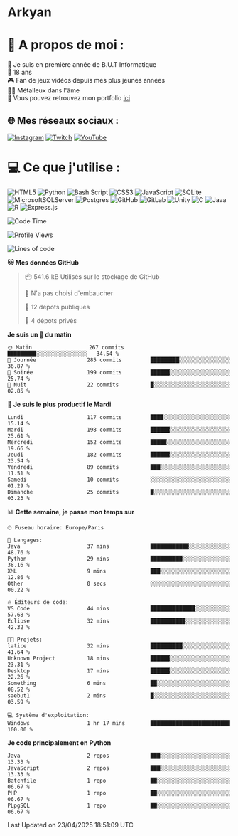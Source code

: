 # Arkyan
 # 💫 A propos de moi :
📖 Je suis en première année de B.U.T Informatique  
🎂 18 ans  
🎮 Fan de jeux vidéos depuis mes plus jeunes années  
🤘🏻 Métalleux dans l'âme  
📕 Vous pouvez retrouvez mon portfolio [ici](https://arkyanportfolio.netlify.app/)

## 🌐 Mes réseaux sociaux :
[![Instagram](https://img.shields.io/badge/Instagram-%23E4405F.svg?logo=Instagram&logoColor=white)](https://instagram.com/arkyan25) [![Twitch](https://img.shields.io/badge/Twitch-%239146FF.svg?logo=Twitch&logoColor=white)](https://twitch.tv/arkyan_) [![YouTube](https://img.shields.io/badge/YouTube-%23FF0000.svg?logo=YouTube&logoColor=white)](https://youtube.com/@arkyan_) 

# 💻 Ce que j'utilise :
![HTML5](https://img.shields.io/badge/html5-%23E34F26.svg?style=for-the-badge&logo=html5&logoColor=white) ![Python](https://img.shields.io/badge/python-3670A0?style=for-the-badge&logo=python&logoColor=ffdd54) ![Bash Script](https://img.shields.io/badge/bash_script-%23121011.svg?style=for-the-badge&logo=gnu-bash&logoColor=white) ![CSS3](https://img.shields.io/badge/css3-%231572B6.svg?style=for-the-badge&logo=css3&logoColor=white) ![JavaScript](https://img.shields.io/badge/javascript-%23323330.svg?style=for-the-badge&logo=javascript&logoColor=%23F7DF1E) ![SQLite](https://img.shields.io/badge/sqlite-%2307405e.svg?style=for-the-badge&logo=sqlite&logoColor=white) ![MicrosoftSQLServer](https://img.shields.io/badge/Microsoft%20SQL%20Server-CC2927?style=for-the-badge&logo=microsoft%20sql%20server&logoColor=white) ![Postgres](https://img.shields.io/badge/postgres-%23316192.svg?style=for-the-badge&logo=postgresql&logoColor=white) ![GitHub](https://img.shields.io/badge/github-%23121011.svg?style=for-the-badge&logo=github&logoColor=white) ![GitLab](https://img.shields.io/badge/gitlab-%23181717.svg?style=for-the-badge&logo=gitlab&logoColor=white) ![Unity](https://img.shields.io/badge/unity-%23000000.svg?style=for-the-badge&logo=unity&logoColor=white)  ![C](https://img.shields.io/badge/c-%2300599C.svg?style=for-the-badge&logo=c&logoColor=white) ![Java](https://img.shields.io/badge/java-%23ED8B00.svg?style=for-the-badge&logo=openjdk&logoColor=white) ![R](https://img.shields.io/badge/r-%23276DC3.svg?style=for-the-badge&logo=r&logoColor=white) ![Express.js](https://img.shields.io/badge/express.js-%23404d59.svg?style=for-the-badge&logo=express&logoColor=%2361DAFB)

<!--START_SECTION:waka-->
![Code Time](http://img.shields.io/badge/Code%20Time-310%20hrs%2017%20mins-blue)

![Profile Views](http://img.shields.io/badge/Vues%20du%20profil-0-blue)

![Lines of code](https://img.shields.io/badge/Depuis%20Hello%20World%2C%20j%27ai%20%C3%A9crit-3.8%20million%20Lignes%20de%20code-blue)

**🐱 Mes données GitHub** 

> 📦 541.6 kB Utilisés sur le stockage de GitHub 
 > 
> 🚫 N'a pas choisi d'embaucher
 > 
> 📜 12 dépots publiques 
 > 
> 🔑 4 dépots privés 
 > 
**Je suis un 🐤 du matin** 

```text
🌞 Matin                  267 commits         █████████░░░░░░░░░░░░░░░░   34.54 % 
🌆 Journée                285 commits         █████████░░░░░░░░░░░░░░░░   36.87 % 
🌃 Soirée                 199 commits         ██████░░░░░░░░░░░░░░░░░░░   25.74 % 
🌙 Nuit                   22 commits          █░░░░░░░░░░░░░░░░░░░░░░░░   02.85 % 
```
📅 **Je suis le plus productif le Mardi** 

```text
Lundi                    117 commits         ████░░░░░░░░░░░░░░░░░░░░░   15.14 % 
Mardi                    198 commits         ██████░░░░░░░░░░░░░░░░░░░   25.61 % 
Mercredi                 152 commits         █████░░░░░░░░░░░░░░░░░░░░   19.66 % 
Jeudi                    182 commits         ██████░░░░░░░░░░░░░░░░░░░   23.54 % 
Vendredi                 89 commits          ███░░░░░░░░░░░░░░░░░░░░░░   11.51 % 
Samedi                   10 commits          ░░░░░░░░░░░░░░░░░░░░░░░░░   01.29 % 
Dimanche                 25 commits          █░░░░░░░░░░░░░░░░░░░░░░░░   03.23 % 
```


📊 **Cette semaine, je passe mon temps sur** 

```text
🕑︎ Fuseau horaire: Europe/Paris

💬 Langages: 
Java                     37 mins             ████████████░░░░░░░░░░░░░   48.76 % 
Python                   29 mins             ██████████░░░░░░░░░░░░░░░   38.16 % 
XML                      9 mins              ███░░░░░░░░░░░░░░░░░░░░░░   12.86 % 
Other                    0 secs              ░░░░░░░░░░░░░░░░░░░░░░░░░   00.22 % 

🔥 Éditeurs de code: 
VS Code                  44 mins             ██████████████░░░░░░░░░░░   57.68 % 
Eclipse                  32 mins             ███████████░░░░░░░░░░░░░░   42.32 % 

🐱‍💻 Projets: 
latice                   32 mins             ██████████░░░░░░░░░░░░░░░   41.64 % 
Unknown Project          18 mins             ██████░░░░░░░░░░░░░░░░░░░   23.31 % 
Desktop                  17 mins             ██████░░░░░░░░░░░░░░░░░░░   22.26 % 
Something                6 mins              ██░░░░░░░░░░░░░░░░░░░░░░░   08.52 % 
saebut1                  2 mins              █░░░░░░░░░░░░░░░░░░░░░░░░   03.59 % 

💻 Système d'exploitation: 
Windows                  1 hr 17 mins        █████████████████████████   100.00 % 
```

**Je code principalement en Python** 

```text
Java                     2 repos             ███░░░░░░░░░░░░░░░░░░░░░░   13.33 % 
JavaScript               2 repos             ███░░░░░░░░░░░░░░░░░░░░░░   13.33 % 
Batchfile                1 repo              ██░░░░░░░░░░░░░░░░░░░░░░░   06.67 % 
PHP                      1 repo              ██░░░░░░░░░░░░░░░░░░░░░░░   06.67 % 
PLpgSQL                  1 repo              ██░░░░░░░░░░░░░░░░░░░░░░░   06.67 % 
```




 Last Updated on 23/04/2025 18:51:09 UTC
<!--END_SECTION:waka-->

<!--START_SECTION:SHOW_PROJECTS-->
<!--END_SECTION:SHOW_PROJECTS-->

<!--START_SECTION:SHOW_LINES_OF_CODE-->
<!--END_SECTION:SHOW_LINES_OF_CODE-->

<!--START_SECTION:SHOW_TOTAL_CODE_TIME-->
<!--END_SECTION:SHOW_TOTAL_CODE_TIME-->

<!--START_SECTION:SHOW_PROFILE_VIEWS-->
<!--END_SECTION:SHOW_PROFILE_VIEWS-->

<!--START_SECTION:SHOW_COMMIT-->
<!--END_SECTION:SHOW_COMMIT-->

<!--START_SECTION:SHOW_DAYS_OF_WEEK-->
<!--END_SECTION:SHOW_DAYS_OF_WEEK-->

<!--START_SECTION:SHOW_LANGUAGE-->
<!--END_SECTION:SHOW_LANGUAGE-->

<!--START_SECTION:SHOW_TIMEZONE-->
<!--END_SECTION:SHOW_TIMEZONE-->

<!--START_SECTION:SHOW_LANGUAGE_PER_REPO-->
<!--END_SECTION:SHOW_LANGUAGE_PER_REPO-->

<!--START_SECTION:SHOW_SHORT_INFO-->
<!--END_SECTION:SHOW_SHORT_INFO-->
